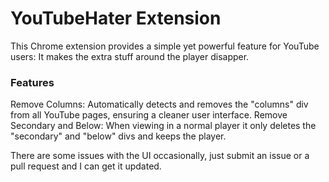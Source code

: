 # YouTubeHater Extension
This Chrome extension provides a simple yet powerful feature for YouTube users: It makes the extra stuff around the player disapper.

### Features
Remove Columns: Automatically detects and removes the "columns" div from all YouTube pages, ensuring a cleaner user interface.
Remove Secondary and Below: When viewing in a normal player it only deletes the "secondary" and "below" divs and keeps the player.

There are some issues with the UI occasionally, just submit an issue or a pull request and I can get it updated.
